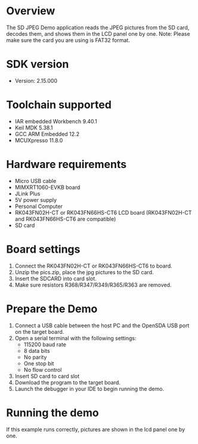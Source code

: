 Overview
========
The SD JPEG Demo application reads the JPEG pictures from the SD card, decodes
them, and shows them in the LCD panel one by one.
Note: Please make sure the card you are using is FAT32 format.

SDK version
===========
- Version: 2.15.000

Toolchain supported
===================
- IAR embedded Workbench  9.40.1
- Keil MDK  5.38.1
- GCC ARM Embedded  12.2
- MCUXpresso  11.8.0

Hardware requirements
=====================
- Micro USB cable
- MIMXRT1060-EVKB board
- JLink Plus
- 5V power supply
- Personal Computer
- RK043FN02H-CT or RK043FN66HS-CT6 LCD board
  (RK043FN02H-CT and RK043FN66HS-CT6 are compatible)
- SD card

Board settings
==============
1. Connect the RK043FN02H-CT or RK043FN66HS-CT6 to board.
2. Unzip the pics.zip, place the jpg pictures to the SD card.
3. Insert the SDCARD into card slot.
4. Make sure resistors R368/R347/R349/R365/R363 are removed.

Prepare the Demo
================
1.  Connect a USB cable between the host PC and the OpenSDA USB port on the target board.
2.  Open a serial terminal with the following settings:
    - 115200 baud rate
    - 8 data bits
    - No parity
    - One stop bit
    - No flow control
3.	Insert SD card to card slot
4.  Download the program to the target board.
5.  Launch the debugger in your IDE to begin running the demo.

Running the demo
================
If this example runs correctly, pictures are shown in the lcd panel one by one.
